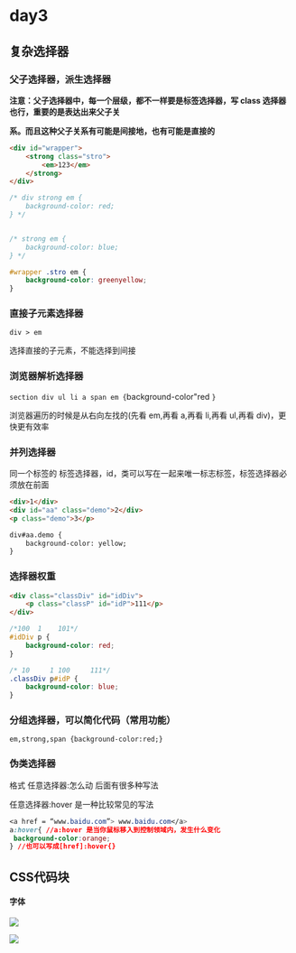 # day3

## 复杂选择器

### 父子选择器，派生选择器

**注意：父子选择器中，每一个层级，都不一样要是标签选择器，写 class 选择器也行，重要的是表达出来父子关**

**系。而且这种父子关系有可能是间接地，也有可能是直接的**

```html
<div id="wrapper">
    <strong class="stro">
    	<em>123</em>
    </strong>
</div>
```

```css
/* div strong em {
    background-color: red;
} */


/* strong em {
    background-color: blue;
} */

#wrapper .stro em {
    background-color: greenyellow;
}
```

### 直接子元素选择器

`div > em`

选择直接的子元素，不能选择到间接

### 浏览器解析选择器

`section div ul li a span em {`background-color"red `}`

浏览器遍历的时候是从右向左找的(先看 em,再看 a,再看 li,再看 ul,再看 div)，更快更有效率

### 并列选择器

同一个标签的 标签选择器，id，类可以写在一起来唯一标志标签，标签选择器必须放在前面

```html
<div>1</div>
<div id="aa" class="demo">2</div>
<p class="demo">3</p>

div#aa.demo {
    background-color: yellow;
}
```

### 选择器权重

```html
<div class="classDiv" id="idDiv">
	<p class="classP" id="idP">111</p>
</div>

```

```css
/*100  1    101*/
#idDiv p {
    background-color: red;
}

/* 10     1 100     111*/
.classDiv p#idP {
    background-color: blue;
}
```

### 分组选择器，可以简化代码（常用功能）

`em,strong,span {background-color:red;}`

### 伪类选择器

格式 任意选择器:怎么动 后面有很多种写法 

任意选择器:hover 是一种比较常见的写法

```css
<a href = “www.baidu.com”> www.baidu.com</a>
a:hover{ //a:hover 是当你鼠标移入到控制领域内，发生什么变化
 background-color:orange;
} //也可以写成[href]:hover{}
```

## CSS代码块

#### 字体

![](https://niliv-technology-1252830662.cos.ap-chengdu.myqcloud.com/font1.png)

![](https://niliv-technology-1252830662.cos.ap-chengdu.myqcloud.com/font2.png)

